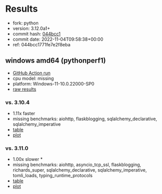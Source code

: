 # Results

- fork: python
- version: 3.12.0a1+
- commit hash: [044bcc1](https://github.com/python/cpython/commit/044bcc1)
- commit date: 2022-11-04T09:58:38+00:00
- ref: 044bcc1771fe7e2f8eba

## windows amd64 (pythonperf1)

- [GitHub Action run](https://github.com/faster-cpython/benchmarking/actions/runs/4577176623)
- cpu model: missing
- platform: Windows-11-10.0.22000-SP0
- [raw results](bm-20221104-pythonperf1-amd64-python-044bcc1771fe7e2f8eba-3.12.0a1%2B-044bcc1.json)

### vs. 3.10.4

- 1.11x faster
- missing benchmarks: aiohttp, flaskblogging, sqlalchemy_declarative, sqlalchemy_imperative
- [table](bm-20221104-pythonperf1-amd64-python-044bcc1771fe7e2f8eba-3.12.0a1%2B-044bcc1-vs-3.10.4.md)
- [plot](bm-20221104-pythonperf1-amd64-python-044bcc1771fe7e2f8eba-3.12.0a1%2B-044bcc1-vs-3.10.4.png)

### vs. 3.11.0

- 1.00x slower \*
- missing benchmarks: aiohttp, asyncio_tcp_ssl, flaskblogging, richards_super, sqlalchemy_declarative, sqlalchemy_imperative, tomli_loads, typing_runtime_protocols
- [table](bm-20221104-pythonperf1-amd64-python-044bcc1771fe7e2f8eba-3.12.0a1%2B-044bcc1-vs-3.11.0.md)
- [plot](bm-20221104-pythonperf1-amd64-python-044bcc1771fe7e2f8eba-3.12.0a1%2B-044bcc1-vs-3.11.0.png)

